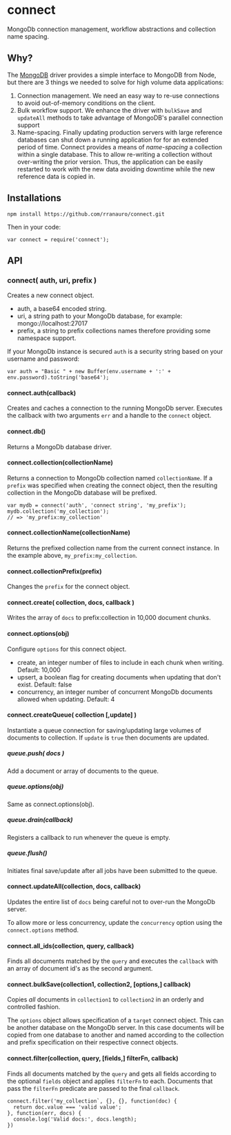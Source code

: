 # connect
MongoDb connection management, workflow abstractions and collection name spacing. 

## Why?
The [MongoDB](http://mongodb.github.io/node-mongodb-native/) driver provides a simple interface to MongoDB from Node, but there are 3 things we needed to solve for high volume data applications:

1. Connection management. We need an easy way to re-use connections to avoid out-of-memory conditions on the client. 
2. Bulk workflow support. We enhance the driver with `bulkSave` and `updateAll` methods to take advantage of MongoDB's parallel connection support
3. Name-spacing. Finally updating production servers with large reference databases can shut down a running application for for an extended period of time. Connect provides a means of *name-spacing* a collection within a single database. This to allow re-writing a collection without over-writing the prior version. Thus, the application can be easily restarted to work with the new data avoiding downtime while the new reference data is copied in.

## Installations
```
npm install https://github.com/rranauro/connect.git
```
Then in your code:
```
var connect = require('connect');
```

## API
### connect( auth, uri, prefix )
Creates a new connect object. 
- auth, a base64 encoded string.
- uri, a string path to your MongoDb database, for example: mongo://localhost:27017
- prefix, a string to prefix collections names therefore providing some namespace support.

If your MongoDb instance is secured `auth` is a security string based on your username and password:
```
var auth = "Basic " + new Buffer(env.username + ':' + env.password).toString('base64');
```
#### connect.auth(callback)
Creates and caches a connection to the running MongoDb server. Executes the callback with two arguments `err` and a handle to the `connect` object.

#### connect.db()
Returns a MongoDb database driver.

#### connect.collection(collectionName)
Returns a connection to MongoDb collection named `collectionName`. If a `prefix` was specified when creating the connect object, then the resulting collection in the MongoDb database will be prefixed.

```
var mydb = connect('auth', 'connect string', 'my_prefix');
mydb.collection('my_collection');
// => 'my_prefix:my_collection'
```

#### connect.collectionName(collectionName)
Returns the prefixed collection name from the current connect instance. In the example above, `my_prefix:my_collection`.

#### connect.collectionPrefix(prefix)
Changes the `prefix` for the connect object.

#### connect.create( collection, docs, callback )
Writes the array of `docs` to prefix:collection in 10,000 document chunks. 

#### connect.options(obj)
Configure `options` for this connect object. 
- create, an integer number of files to include in each chunk when writing. Default: 10,000
- upsert, a boolean flag for creating documents when updating that don't exist. Default: false
- concurrency, an integer number of concurrent MongoDb documents allowed when updating. Default: 4

#### connect.createQueue( collection [,update] )
Instantiate a queue connection for saving/updating large volumes of documents to collection. If `update` is `true` then documents are updated.
##### queue.push( docs )
Add a document or array of documents to the queue.

##### queue.options(obj)
Same as connect.options(obj).

##### queue.drain(callback)
Registers a callback to run whenever the queue is empty.

##### queue.flush()
Initiates final save/update after all jobs have been submitted to the queue.

#### connect.updateAll(collection, docs, callback)
Updates the entire list of `docs` being careful not to over-run the MongoDb server.

To allow more or less concurrency, update the `concurrency` option using the `connect.options` method.

#### connect.all_ids(collection, query, callback)
Finds all documents matched by the `query` and executes the `callback` with an array of document id's as the second argument.

#### connect.bulkSave(collection1, collection2, [options,] callback)
Copies *all* documents in `collection1` to `collection2` in an orderly and controlled fashion. 

The `options` object allows specification of a `target` connect object. This can be another database on the MongoDb server. In this case documents will be copied from one database to another and named according to the collection and prefix specification on their respective connect objects.

#### connect.filter(collection, query, [fields,] filterFn, callback)
Finds all documents matched by the `query` and gets all fields according to the optional `fields` object and applies `filterFn` to each. Documents that pass the `filterFn` predicate are passed to the final `callback`.
```
connect.filter('my_collection`, {}, {}, function(doc) {
  return doc.value === 'valid value';
}, function(err, docs) {
  console.log('Valid docs:', docs.length);
})
```






